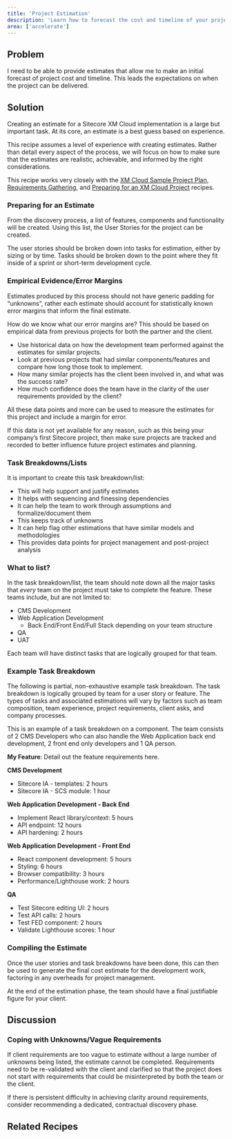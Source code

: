 ```yaml
---
title: 'Project Estimation'
description: 'Learn how to forecast the cost and timeline of your project'
area: ['accelerate']
---
```


## Problem

I need to be able to provide estimates that allow me to make an initial forecast of project cost and timeline. This leads the expectations on when the project can be delivered.

## Solution

Creating an estimate for a Sitecore XM Cloud implementation is a large but important task. At its core, an estimate is a best guess based on experience.

This recipe assumes a level of experience with creating estimates. Rather than detail every aspect of the process, we will focus on how to make sure that the estimates are realistic, achievable, and informed by the right considerations.

This recipe works very closely with the [XM Cloud Sample Project Plan](xm-cloud-sample-project-plan), [Requirements Gathering](../discovery/requirements-gathering), and [Preparing for an XM Cloud Project](preparing-for-an-xm-cloud-project) recipes.

### Preparing for an Estimate

From the discovery process, a list of features, components and functionality will be created. Using this list, the User Stories for the project can be created.

The user stories should be broken down into tasks for estimation, either by sizing or by time. Tasks should be broken down to the point where they fit inside of a sprint or short-term development cycle.

### Empirical Evidence/Error Margins

Estimates produced by this process should not have generic padding for “unknowns”, rather each estimate should account for statistically known error margins that inform the final estimate.

How do we know what our error margins are? This should be based on empirical data from previous projects for both the partner and the client.

- Use historical data on how the development team performed against the estimates for similar projects.
- Look at previous projects that had similar components/features and compare how long those took to implement.
- How many similar projects has the client been involved in, and what was the success rate?
- How much confidence does the team have in the clarity of the user requirements provided by the client?

All these data points and more can be used to measure the estimates for this project and include a margin for error.

<Alert status="info">
  <AlertIcon />
    If this data is not yet available for any reason, such as this being your company’s first Sitecore project, then make sure projects are tracked and recorded to better influence future project estimates and planning.
</Alert>

### Task Breakdowns/Lists

It is important to create this task breakdown/list:

- This will help support and justify estimates
- It helps with sequencing and finessing dependencies
- It can help the team to work through assumptions and formalize/document them
- This keeps track of unknowns
- It can help flag other estimations that have similar models and methodologies
- This provides data points for project management and post-project analysis

### What to list?

In the task breakdown/list, the team should note down all the major tasks that _every_ team on the project must take to complete the feature. These teams include, but are not limited to:

- CMS Development
- Web Application Development
  - Back End/Front End/Full Stack depending on your team structure
- QA
- UAT

Each team will have distinct tasks that are logically grouped for that team.

### Example Task Breakdown

The following is partial, non-exhaustive example task breakdown. The task breakdown is logically grouped by team for a user story or feature. The types of tasks and associated estimations will vary by factors such as team composition, team experience, project requirements, client asks, and company processes.

This is an example of a task breakdown on a component. The team consists of 2 CMS Developers who can also handle the Web Application back end development, 2 front end only developers and 1 QA person.

**My Feature**: Detail out the feature requirements here.

**CMS Development**

- Sitecore IA - templates: 2 hours
- Sitecore IA - SCS module: 1 hour

**Web Application Development - Back End**

- Implement React library/context: 5 hours
- API endpoint: 12 hours
- API hardening: 2 hours

**Web Application Development - Front End**

- React component development: 5 hours
- Styling: 6 hours
- Browser compatibility: 3 hours
- Performance/Lighthouse work: 2 hours

**QA**

- Test Sitecore editing UI: 2 hours
- Test API calls: 2 hours
- Test FED component: 2 hours
- Validate Lighthouse scores: 1 hour

### Compiling the Estimate

Once the user stories and task breakdowns have been done, this can then be used to generate the final cost estimate for the development work, factoring in any overheads for project management.

At the end of the estimation phase, the team should have a final justifiable figure for your client.

## Discussion

### Coping with Unknowns/Vague Requirements

If client requirements are too vague to estimate without a large number of unknowns being listed, the estimate cannot be completed. Requirements need to be re-validated with the client and clarified so that the project does not start with requirements that could be misinterpreted by both the team or the client.

If there is persistent difficulty in achieving clarity around requirements, consider recommending a dedicated, contractual discovery phase.

## Related Recipes

<Row columns={2}>
<Link title="XM Cloud Sample Project Plan" link="/learn/accelerate/xm-cloud/pre-development/project-planning/xm-cloud-sample-project-plan" />
<Link title="Requirements Gathering" link="/learn/accelerate/xm-cloud/pre-development/discovery/requirements-gathering" />
</Row>
